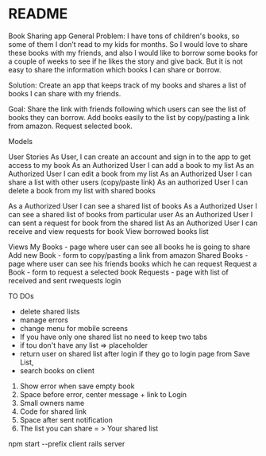 # README
Book Sharing app
General
Problem: I have tons of children's books, so some of them I don’t read to my kids for months. So I would love to share these books with my friends, and also I would like to borrow some books for a couple of weeks to see if he likes the story and give back. But it is not easy to share the information which books I can share or borrow.

Solution: Create an app that keeps track of my books and shares a list of books I can share with my friends.

Goal:  Share the link with friends following which users can see the list of books they can borrow. Add books easily to the list by copy/pasting a link from amazon. Request selected book.

Models

User Stories
As User, I can create an account and sign in to the app to get access to my book
As an Authorized User I can add a book to my list
As an Authorized User I can edit a book from my list
As an Authorized User I can share a list with other users (copy/paste link)
As an authorized User I can delete a book from my list with shared books

As a Authorized User I can see a shared list of books
As a Authorized User I can see a shared list of books from particular user
As an Authorized User I can sent a request for book from the shared list
As an Authorized User I can receive and view requests for book 
View borrowed books list

Views
My Books - page where user can see all books he is going to share
	Add new Book  - form to copy/pasting a link from amazon
Shared Books - page where user can see his friends books which he can request
	Request a Book - form to request a selected book
Requests  - page with list of received and sent rwequests
login  


TO DOs
- delete shared lists
- manage errors
- change menu for mobile screens
- If you have only one shared list no need to keep two tabs
- if tou don't have any list => placeholder
- return user on shared list after login if they go to login page from Save List, 
- search books on client


1. Show error when save empty book
2. Space before error, center message + link to Login
3. Small owners name
4. Code for shared link
5. Space after sent notification
6. The list you can share = > Your shared list


npm start --prefix client
rails server